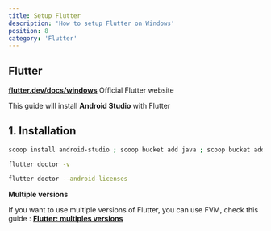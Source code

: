 ```yaml
---
title: Setup Flutter
description: 'How to setup Flutter on Windows'
position: 8
category: 'Flutter'
---
```


## Flutter

[**flutter.dev/docs/windows**](https://flutter.dev/docs/get-started/install/windows) Official Flutter
website

<alert type="warning">

This guide will install **Android Studio** with Flutter

</alert>

## 1. Installation

```bash
scoop install android-studio ; scoop bucket add java ; scoop bucket add extras ; scoop install flutter ; flutter upgrade --force
```

```bash
flutter doctor -v
```

```bash
flutter doctor --android-licenses
```

<alert>

**Multiple versions**  

If you want to use multiple versions of Flutter, you can use FVM, check this guide : [**Flutter: multiples versions**](documentation/developement/frameworks/flutter)

</alert>
